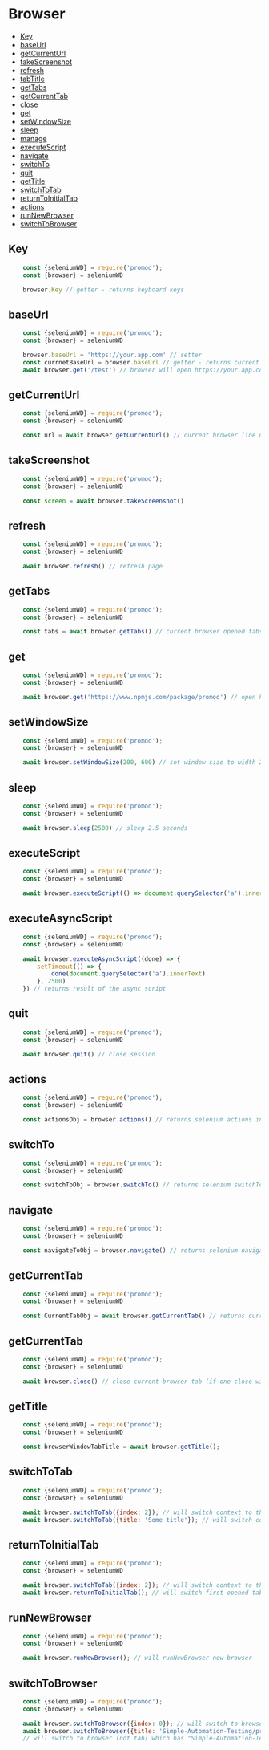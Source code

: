 # Browser

- [Key](#key)
- [baseUrl](#baseUrl)
- [getCurrentUrl](#getcurrenturl)
- [takeScreenshot](#takescreenshot)
- [refresh](#refresh)
- [tabTitle](#tabtitle)
- [getTabs](#gettabs)
- [getCurrentTab](#getcurrenttab)
- [close](#close)
- [get](#get)
- [setWindowSize](#setwindowsize)
- [sleep](#sleep)
- [manage](#manage)
- [executeScript](#executescript)
- [navigate](#navigate)
- [switchTo](#switchto)
- [quit](#quit)
- [getTitle](#gettitle)
- [switchToTab](#switchtotab)
- [returnToInitialTab](#returntoinitialtab)
- [actions](#actions)
- [runNewBrowser](#runnewbrowser)
- [switchToBrowser](#switchtobrowser)

## Key
```js
	const {seleniumWD} = require('promod');
	const {browser} = seleniumWD

	browser.Key // getter - returns keyboard keys
```

## baseUrl
```js
	const {seleniumWD} = require('promod');
	const {browser} = seleniumWD

	browser.baseUrl = 'https://your.app.com' // setter
	const currnetBaseUrl = browser.baseUrl // getter - returns current base url
	await browser.get('/test') // browser will open https://your.app.com/test
```

## getCurrentUrl
```js
	const {seleniumWD} = require('promod');
	const {browser} = seleniumWD

	const url = await browser.getCurrentUrl() // current browser line url
```

## takeScreenshot
```js
	const {seleniumWD} = require('promod');
	const {browser} = seleniumWD

	const screen = await browser.takeScreenshot()
```

## refresh
```js
	const {seleniumWD} = require('promod');
	const {browser} = seleniumWD

	await browser.refresh() // refresh page
```

## getTabs
```js
	const {seleniumWD} = require('promod');
	const {browser} = seleniumWD

	const tabs = await browser.getTabs() // current browser opened tabs
```

## get
```js
	const {seleniumWD} = require('promod');
	const {browser} = seleniumWD

	await browser.get('https://www.npmjs.com/package/promod') // open https://www.npmjs.com/package/promod
```

## setWindowSize
```js
	const {seleniumWD} = require('promod');
	const {browser} = seleniumWD

	await browser.setWindowSize(200, 600) // set window size to width 200, height 600
```

## sleep
```js
	const {seleniumWD} = require('promod');
	const {browser} = seleniumWD

	await browser.sleep(2500) // sleep 2.5 seconds
```

## executeScript
```js
	const {seleniumWD} = require('promod');
	const {browser} = seleniumWD

	await browser.executeScript(() => document.querySelector('a').innerText) // returns result of the script
```

## executeAsyncScript
```js
	const {seleniumWD} = require('promod');
	const {browser} = seleniumWD

	await browser.executeAsyncScript((done) => {
		setTimeout(() => {
			done(document.querySelector('a').innerText)
		}, 2500)
	}) // returns result of the async script
```

## quit
```js
	const {seleniumWD} = require('promod');
	const {browser} = seleniumWD

	await browser.quit() // close session
```

## actions
```js
	const {seleniumWD} = require('promod');
	const {browser} = seleniumWD

	const actionsObj = browser.actions() // returns selenium actions interface
```

## switchTo
```js
	const {seleniumWD} = require('promod');
	const {browser} = seleniumWD

	const switchToObj = browser.switchTo() // returns selenium switchTo interface
```

## navigate
```js
	const {seleniumWD} = require('promod');
	const {browser} = seleniumWD

	const navigateToObj = browser.navigate() // returns selenium navigate interface
```

## getCurrentTab
```js
	const {seleniumWD} = require('promod');
	const {browser} = seleniumWD

	const CurrentTabObj = await browser.getCurrentTab() // returns current browser tab item
```

## getCurrentTab
```js
	const {seleniumWD} = require('promod');
	const {browser} = seleniumWD

	await browser.close() // close current browser tab (if one close window)
```

## getTitle
```js
	const {seleniumWD} = require('promod');
	const {browser} = seleniumWD

	const browserWindowTabTitle = await browser.getTitle();
```

## switchToTab
```js
	const {seleniumWD} = require('promod');
	const {browser} = seleniumWD

	await browser.switchToTab({index: 2}); // will switch context to third browser tab (second tab in tabs array)
	await browser.switchToTab({title: 'Some title'}); // will switch context to browser tab where tab title equals 'Some title'
```

## returnToInitialTab
```js
	const {seleniumWD} = require('promod');
	const {browser} = seleniumWD

	await browser.switchToTab({index: 2}); // will switch context to third browser tab (second tab in tabs array)
	await browser.returnToInitialTab(); // will switch first opened tab and close all other tabs
```

## runNewBrowser
```js
	const {seleniumWD} = require('promod');
	const {browser} = seleniumWD

	await browser.runNewBrowser(); // will runNewBrowser new browser
```

## switchToBrowser

```js
	const {seleniumWD} = require('promod');
	const {browser} = seleniumWD

	await browser.switchToBrowser({index: 0}); // will switch to browser (not tab) which was started first
	await browser.switchToBrowser({title: 'Simple-Automation-Testing/promod: Library for browser manipulation'});
	// will switch to browser (not tab) which has "Simple-Automation-Testing/promod: Library for browser manipulation" title
```